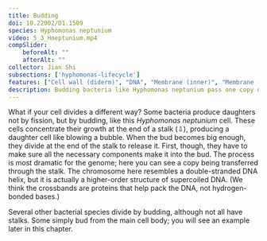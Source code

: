 ```yaml
---
title: Budding
doi: 10.22002/D1.1509
species: Hyphomonas neptunium
video: 5_3_Hneptunium.mp4
compSlider:
    beforeAlt: ""
    afterAlt: ""
collector: Jian Shi
subsections: ['hyphomonas-lifecycle']
features: ["Cell wall (diderm)", "DNA", "Membrane (inner)", "Membrane (outer)", "Ribosomes"]
description: Budding bacteria like Hyphomonas neptunium pass one copy of their chromosomes through a narrow stalk in preparation for division
---
```


What if your cell divides a different way? Some bacteria produce daughters not by fission, but by budding, like this *Hyphomonas neptunium* cell. These cells concentrate their growth at the end of a stalk (⇩), producing a daughter cell like blowing a bubble. When the bud becomes big enough, they divide at the end of the stalk to release it. First, though, they have to make sure all the necessary components make it into the bud. The process is most dramatic for the genome; here you can see a copy being transferred through the stalk. The chromosome here resembles a double-stranded DNA helix, but it is actually a higher-order structure of supercoiled DNA. (We think the crossbands are proteins that help pack the DNA, not hydrogen-bonded bases.)

Several other bacterial species divide by budding, although not all have stalks. Some simply bud from the main cell body; you will see an example later in this chapter.

